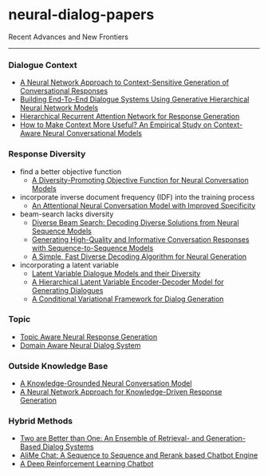 # neural-dialog-papers
Recent Advances and New Frontiers

---

### Dialogue Context
- [A Neural Network Approach to Context-Sensitive Generation of Conversational Responses](http://aclweb.org/anthology/N15-1020) 
- [Building End-To-End Dialogue Systems Using Generative Hierarchical Neural Network Models](https://arxiv.org/pdf/1507.04808.pdf)
- [Hierarchical Recurrent Attention Network for Response Generation](https://arxiv.org/pdf/1701.07149.pdf)
- [How to Make Context More Useful? An Empirical Study on Context-Aware Neural Conversational Models](http://www.aclweb.org/anthology/P/P17/P17-2036.pdf)

### Response Diversity
- find a better objective function
    - [A Diversity-Promoting Objective Function for Neural Conversation Models](http://www.arxiv.org/pdf/1510.03055.pdf)
- incorporate inverse document frequency (IDF) into the training process
    - [An Attentional Neural Conversation Model with Improved Specificity](https://arxiv.org/pdf/1606.01292.pdf)
- beam-search lacks diversity
    - [Diverse Beam Search: Decoding Diverse Solutions from Neural Sequence Models](https://arxiv.org/pdf/1610.02424v1.pdf)
    - [Generating High-Quality and Informative Conversation Responses with Sequence-to-Sequence Models](https://arxiv.org/pdf/1701.03185.pdf)
    - [A Simple, Fast Diverse Decoding Algorithm for Neural Generation](https://arxiv.org/pdf/1611.08562.pdf)
- incorporating a latent variable
    - [Latent Variable Dialogue Models and their Diversity](https://aclweb.org/anthology/E/E17/E17-2029.pdf)
    - [A Hierarchical Latent Variable Encoder-Decoder Model for Generating Dialogues](https://arxiv.org/pdf/1605.06069.pdf)
    - [A Conditional Variational Framework for Dialog Generation](http://aclweb.org/anthology/P/P17/P17-2080.pdf)

### Topic
- [Topic Aware Neural Response Generation](https://arxiv.org/pdf/1606.08340.pdf)
- [Domain Aware Neural Dialog System](https://arxiv.org/pdf/1708.00897.pdf)

### Outside Knowledge Base
- [A Knowledge-Grounded Neural Conversation Model](https://arxiv.org/pdf/1702.01932.pdf)
- [A Neural Network Approach for Knowledge-Driven Response Generation](http://www.aclweb.org/anthology/C/C16/C16-1318.pdf)

###  Hybrid Methods
- [Two are Better than One: An Ensemble of Retrieval- and Generation-Based Dialog Systems](https://arxiv.org/pdf/1610.07149v1.pdf)
- [AliMe Chat: A Sequence to Sequence and Rerank based Chatbot Engine](http://aclweb.org/anthology/P17-2079)
- [A Deep Reinforcement Learning Chatbot](https://arxiv.org/pdf/1709.02349.pdf)
